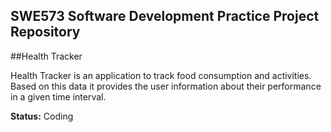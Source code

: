 ## SWE573 Software Development Practice Project Repository

##Health Tracker

Health Tracker is an application to track food consumption and activities. Based on this data it provides the user information about their performance in a given time interval.


**Status:** Coding
